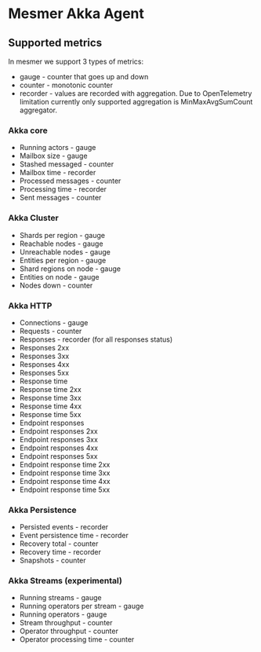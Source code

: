# Mesmer Akka Agent

## Supported metrics

In mesmer we support 3 types of metrics:
* gauge - counter that goes up and down
* counter - monotonic counter
* recorder - values are recorded with aggregation. Due to OpenTelemetry limitation currently only supported aggregation is MinMaxAvgSumCount aggregator.

### Akka core

- Running actors - gauge
- Mailbox size - gauge
- Stashed messaged - counter
- Mailbox time - recorder
- Processed messages - counter
- Processing time - recorder
- Sent messages - counter

### Akka Cluster

- Shards per region - gauge
- Reachable nodes - gauge
- Unreachable nodes - gauge
- Entities per region - gauge
- Shard regions on node - gauge
- Entities on node - gauge
- Nodes down - counter

### Akka HTTP

- Connections - gauge
- Requests - counter
- Responses - recorder (for all responses status)
- Responses 2xx
- Responses 3xx
- Responses 4xx
- Responses 5xx
- Response time 
- Response time 2xx
- Response time 3xx
- Response time 4xx
- Response time 5xx
- Endpoint responses
- Endpoint responses 2xx 
- Endpoint responses 3xx 
- Endpoint responses 4xx 
- Endpoint responses 5xx 
- Endpoint response time 2xx
- Endpoint response time 3xx
- Endpoint response time 4xx
- Endpoint response time 5xx

### Akka Persistence

- Persisted events - recorder
- Event persistence time - recorder
- Recovery total - counter 
- Recovery time - recorder
- Snapshots - counter

### Akka Streams (experimental)

- Running streams - gauge
- Running operators per stream - gauge
- Running operators - gauge
- Stream throughput - counter
- Operator throughput - counter
- Operator processing time - counter
